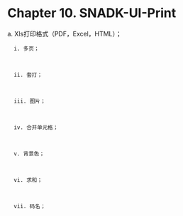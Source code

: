 # Chapter 10. SNADK-UI-Print

  a. Xls打印格式（PDF，Excel，HTML）；



      i. 多页；



      ii. 套打；



      iii. 图片；



      iv. 合并单元格；



      v. 背景色；



      vi. 求和；



      vii. 码名；



